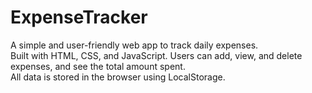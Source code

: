 # ExpenseTracker
A simple and user-friendly web app to track daily expenses.<br>
Built with HTML, CSS, and JavaScript. Users can add, view, and delete expenses, and see the total amount spent.<br>
All data is stored in the browser using LocalStorage.<br>


